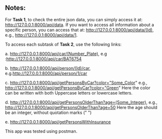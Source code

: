 ## Notes:

For **Task 1**, to check	 the entire json data, you can simply access it at: http://127.0.0.1:8000/api/data. If you want to access all information about a specific person, you can access that at: http://127.0.0.1:8000/api/data/(Id), e.g., http://127.0.0.1:8000/api/data/1.

To access each subtask of **Task 2**, use the following links:

a. http://127.0.0.1:8000/api/car/(Number_Plate), e.g :http://127.0.0.1:8000/api/car/BAT6754

b. http://127.0.0.1:8000/api/person/(Id)/car, e.g.http://127.0.0.1:8000/api/person/1/car

c. http://127.0.0.1:8000/api/getPersonsByCar?color="Some_Color" e.g., http://127.0.0.1:8000/api/getPersonsByCar?color="Green"
Here the color can be written with both Uppercase letters or lowercase letters.

d. http://127.0.0.1:8000/api/getPersonsOlderThan?age=(Some_Integer), e.g., http://127.0.0.1:8000/api/getPersonsOlderThan?age=50
Here the age should be an integer, without quotation marks (" ")

e. http://127.0.0.1:8000/api/getPersonsWithInsurance

This app was tested using postman. 
